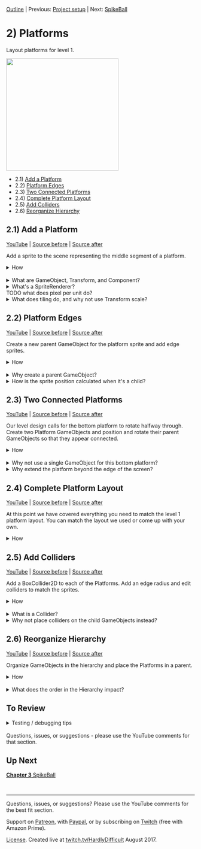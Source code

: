 [Outline](README.md) | Previous: [Project setup](C1.md) | Next: [SpikeBall](C3.md)

# 2) Platforms

Layout platforms for level 1.

<img src=https://i.imgur.com/oD4QOhz.png width=300px>

 - 2.1) [Add a Platform](#21-add-a-platform)
 - 2.2) [Platform Edges](#22-platform-edges)
 - 2.3) [Two Connected Platforms](#23-two-connected-platforms)
 - 2.4) [Complete Platform Layout](#24-complete-platform-layout)
 - 2.5) [Add Colliders](#25-add-colliders)
 - 2.6) [Reorganize Hierarchy](#26-reorganize-hierarchy)

## 2.1) Add a Platform

[YouTube]() | [Source before](https://github.com/hardlydifficult/2DUnityTutorial/archive/01_06_AutoSave.zip) | [Source after](https://github.com/hardlydifficult/2DUnityTutorial/archive/2_1_Platform.zip)

Add a sprite to the scene representing the middle segment of a platform.  

<details><summary>How</summary>

**Add a platform**:

 - Select all of the Platform assets.  We are using Art\platformer-pack-redux-360-assets\PNG\Ground\Stone\\*
   - Pixels Per Unit: 200
 - Click and drag the platform sprite you want to use into the Scene window. 
   - We are using Art\platformer-pack-redux-360-assets\PNG\Ground\Stone\\**stoneMid**. 
 
<img src="https://i.imgur.com/1016y1M.png" width=300px />

<br>**Tile the width**:

 - In the Hierarchy window, select the 'stoneMid' GameObject.
 - In the Inspector, under the SpriteRenderer component:
   - Draw Mode: Tiled
   - New Size options appear: 
      - Width: 23.04

<img src="https://i.imgur.com/CPUXqhb.png" width=300px />

<hr></details><br>
<details><summary>What are GameObject, Transform, and Component?</summary>

Everything you see and interact with in a game is driven by GameObjects.  Typically, a GameObject represents a single logical object in the world (e.g., a character).  It may be composed of child GameObjects, each responsible for part of the display and/or behavior. It may also hold various components.  

A component is a set of logic (i.e., code) which may be added to a GameObject, or child GameObject, and is exposed in the 'Inspector' window for the GameObject you have selected in the 'Hierarchy'.  A GameObject may have any number of components, and those components may be configured to customize the behavior for that specific object.  

Unity has a number of components available out of the box. We will be using several Unity components in this tutorial, and making many custom components as well.

A Transform component manages the GameObject's position, rotation, and scale.  Every GameObject, including child GameObjects, has a Transform. Occasionally, you will encounter a GameObject that has nothing rendered on-screen.  In these cases the Transform is often completely ignored, but may not be removed.

<hr></details>
<details><summary>What's a SpriteRenderer?</summary>

SpriteRenderer is a Unity component that renders a sprite on-screen.  When we drag-and-dropped the sprite, a GameObject was created with a SpriteRenderer component automatically added.

Select the GameObject in the 'Hierarchy' to view the SpriteRenderer component for this object in the 'Inspector'.  Here, several options are available for modifying how the sprite is rendered.  For example:

 - Sprite: This is the sprite image to render.  It was populated automatically when you created the GameObject with drag/drop.
 - Color: White is the default, displaying the sprite as it was created by the artist.  Changing this color modifies the sprite's appearance.  You can also use the alpha value here to make a sprite transparent.

<hr></details>
TODO what does pixel per unit do?
<details><summary>What does tiling do, and why not use Transform scale?</summary>

Tiling causes a sprite to repeat as it gets larger, while Transform scale stretches the sprite.

<img src="https://i.imgur.com/ejbs3RK.png" width=300px />

We want to start with a platform that covers most of the screen.  When we attach edges to these platforms, we want patterns to line up.  If the width does not tile evenly, you may have only part of the pattern on the edges, making it harder to align with other platforms.

To avoid this issue, we scale by an even multiple of the original size.  This sprite's original size is .64.  We are using 16 times that (i.e., 23.04)

<hr></details>

## 2.2) Platform Edges

[YouTube]() | [Source before](https://github.com/hardlydifficult/2DUnityTutorial/archive/2_1_Platform.zip) | [Source after](https://github.com/hardlydifficult/2DUnityTutorial/archive/2_2_Edges.zip)

Create a new parent GameObject for the platform sprite and add edge sprites.

<details><summary>How</summary>

**Create a parent Platform**:

 - In the Hierarchy, right click and 'Create Empty'.
   - Rename to "Platform".
 - Drag and drop the sprite's GameObject (stoneMid) onto the Platform GameObject. 
   - Or drop it in the scene and rearrange. 
 
It should appear indented under Platform in the Hierarchy:

<img src="https://i.imgur.com/XEnuQnF.png" width=150px />

 - Change the child sprite's Transform to position (0, 0, 0).

<br>**Add rounded edges**:

 - Drag in the rounded edge sprites. 
   - We are using Art\platformer-pack-redux-360-assets\PNG\Ground\Stone\\**stoneLeft** and **Right**. 
 - Add them both to the parent Platform.
 - Select the move tool:
   - Move the edges away from the middle segment.

<img src="https://i.imgur.com/bYsJhjs.png" width=150px />

 - Use Vertex Snap to position the edge next to the main platform:
   - Hold V to enable Vertex Snap mode.
   - A box appears for each anchor point (e.g., the corners of the sprite).  Hover over one of the corners.
   - Click and drag the box.  The sprite should snap perfectly with other anchor points in the world.

<img src="https://i.imgur.com/67vdU8b.gif" width=300px />

 - Repeat for both edges.

<hr></details><br>
<details><summary>Why create a parent GameObject?</summary>

Most of the platforms we will be creating require multiple different sprites to display correctly.  We tackle this in the next section.  Even for platforms which are represented with a single sprite, it's nice to be consistent across all of our platforms.

The implications of using a parent GameObject will be clearer when we start to add game mechanics later in the tutorial.

<hr></details>
<details><summary>How is the sprite position calculated when it's a child?</summary>

When a GameObject is a child of another GameObject, its position, rotation, and scale are the combination of the child's Transform and the parent's Transform (via matrix multiplication).  

Typically, all Transform updates during the game and in level design are done to the parent GameObject.  Child Transforms are often static offsets from the center of the parent GameObject.  For example, we'll be adding rounded edges to the platform, which will require an X offset so that they are positioned next to the middle segment.

<hr></details>

## 2.3) Two Connected Platforms

[YouTube]() | [Source before](https://github.com/hardlydifficult/2DUnityTutorial/archive/2_2_Edges.zip) | [Source after](https://github.com/hardlydifficult/2DUnityTutorial/archive/2_3_Connected.zip)

Our level design calls for the bottom platform to rotate halfway through.  Create two Platform GameObjects and position and rotate their parent GameObjects so that they appear connected.

<details><summary>How</summary>

 - Use two copies of the Platform GameObject.
   - Select and copy / paste or right click and 'Duplicate'.
 - Position the parent GameObjects: 
   - Place both Platforms near the bottom of the screen, side by side. 
   - Raise the right Platform above the left.
 - Delete the rounded edges from both Platforms.
   - We don't need any edges here - in the middle they overlap, and the sides are off-screen.
 - Select the parent GameObject for the Platform on the right:
   - Use the rotate tool to modify the Transform's rotation Z value to about 4.

<img src="https://i.imgur.com/3s1bSBb.png" width=150px>
<br>
<img src="https://i.imgur.com/40XUCJu.png" width=500px>



 - Use the move tool and with Vertex Snap (hold V):
   - Grab the bottom left anchor of the platform on the right and snap it to the platform on the left.

<img src=https://i.imgur.com/AKlw0IC.gif width=300px>

 - Zero the child sprite's position:
   - Select the child sprite from the Platform on the right.
   - Drag it out of the parent.

<img src=https://i.imgur.com/X8vQ6FD.png width=150px>

 - Copy the Transform component from the sprite you just dragged out.

<img src=https://i.imgur.com/QDhFcQ9.png width=300px>

 - Select the parent GameObject and paste the Component Values on the Transform.
 - Drag the sprite back onto the parent.

If done correctly, the child should now have a position and rotation of 0, but still appear rotated because of the parent Transform.

<hr></details><br>
<details><summary>Why not use a single GameObject for this bottom platform?</summary>

We will be adding colliders to these platforms.  There are several ways this could be handled, as is always the case with GameDev. We will be placing BoxCollider2Ds on our Platforms' parent GameObjects.  This works great when the parent is a middle sprite segment along with a rounded corner sprite, but does not work as well when the platform changes its rotation halfway through.

<hr></details>
<details><summary>Why extend the platform beyond the edge of the screen?</summary>

The width of the world players are going to see is fixed, so you could argue that extending over the edge is not necessary.  However, I recommend this to ensure there are no unexpected gaps at the edge and to leave some flexibility for future mechanics, including:

 - Allow some enemies to continue off-screen and use the platform we can't see before returning to the game.
 - Screen shake.  This works by moving the camera up/down/left/right a bit.  Having the platforms extend beyond the edge of the screen allows us to do that without exposing gaps.

<hr></details>


## 2.4) Complete Platform Layout

[YouTube]() | [Source before](https://github.com/hardlydifficult/2DUnityTutorial/archive/2_3_Connected.zip) | [Source after](https://github.com/hardlydifficult/2DUnityTutorial/archive/2_4_Layout.zip)

At this point we have covered everything you need to match the level 1 platform layout.  You can match the layout we used or come up with your own.

<details><summary>How</summary>

The basic steps are:

 - Copy a parent Platform to start from.
 - Position and rotate the parent Platform.
   - The child sprites should have a position and rotation of 0, except for the edge sprites which may have an X position.
 - Modify the tile 'Width' for the middle segment sprite as needed.  
   - Platforms should extend off the screen a bit.
   - Use Vertex Snap to reposition the edge sprites.
   - If possible, use a width that's an even multiple of 1.28. Otherwise you may need to overlap the edge sprite to get the patterns to align.
 - Optionally, you can delete the rounded edges that are completely off-screen.

The project should look something like this, but don't worry about trying to match it perfectly; you can always adjust later:

<img src="https://i.imgur.com/cafyyss.png" width=500px />

<hr></details>

## 2.5) Add Colliders 

[YouTube]() | [Source before](https://github.com/hardlydifficult/2DUnityTutorial/archive/2_4_Layout.zip) | [Source after](https://github.com/hardlydifficult/2DUnityTutorial/archive/2_5_Collider.zip)

Add a BoxCollider2D to each of the Platforms.  Add an edge radius and edit colliders to match the sprites.

<details><summary>How</summary>

 - Select all of the Platform parent GameObjects.
    - Add **BoxCollider2D** by clicking the 'Add Component' button in the Inspector, type BoxCollider2D and select it from the list.
      - Under the Box Collider 2D component, set:
         - Edge Radius: .1
         - Size Y: .44

<img src=https://i.imgur.com/8kGaZdk.png width=300px>


 - For each platform individually:
    - Click 'Edit Collider' and size to match the platform:
       - Click/drag the box which appears so that the outer green line encapsulates the platform.
      - Click and then hold Alt while adjusting the sides to pull both sides in evenly.

<img src="https://i.imgur.com/us8Gyzz.gif" width=300px />

 - Repeat for each of the platforms.
   - For the bottom platforms which are two connected platforms - allow the colliders to overlap a little.

<img src="https://i.imgur.com/D5gBSiW.gif" width=300px />

<hr></details><br>
<details><summary>What is a Collider?</summary>

Colliders are components placed on GameObjects to define their shape for the purposes of physical collisions.  There are several shapes to choose from, here we are using a box.  

We use the edge radius on the box collider in order to smooth out the corners and better match the platform art.  off-screen, it doesn't matter if the end of the collider aligns with the sprite.

The collider shape may or may not align with the visuals on-screen.  Typically colliders match the shape of the art on-screen.  For example, they are used to keep the character from falling through the floor or walking through walls, and to cause the character to die when they hit an enemy.

Colliders may also be used as 'triggers' to detect something happening near an object without causing a physical reaction.  For example, an entity could have a second collider twice as large as the entity itself and use that to know when danger is approaching - causing the entity to run the other way.

More on [colliders from Unity](https://docs.unity3d.com/Manual/CollidersOverview.html).

<hr></details>
<details><summary>Why not place colliders on the child GameObjects instead?</summary>

Well, you could!  With GameDev, you'll find there are almost always various ways you could achieve a goal and pros/cons to each.  

Since we are using BoxCollider2D and an Edge radius, getting our sprites to connect with a smooth surface for entities to walk over would be more challenging when the colliders are on the child sprite GameObjects instead of the parent Platform.  

<img src="https://i.imgur.com/QTjSEt7.png" width=50% />

Additionally, fewer colliders may improve your game's performance - however the difference here will not be noticeable.

For the bottom platforms, we overlap the colliders for a smooth experience when entities are walking from one to the next.

You could consider using PolygonCollider2D as well.

<hr></details>


## 2.6) Reorganize Hierarchy

[YouTube]() | [Source before](https://github.com/hardlydifficult/2DUnityTutorial/archive/2_5_Collider.zip) | [Source after](https://github.com/hardlydifficult/2DUnityTutorial/archive/2_6_Organize.zip)

Organize GameObjects in the hierarchy and place the Platforms in a parent.

<details><summary>How</summary>

 - Reorder GameObjects so they appear in the same order as the game.
   - Click and drag to re-arrange the Platform GameObjects.
 - Rename each to represent it's position - e.g., "Level2".
 - Create an Empty GameObject:
   - Name it "Platforms".
   - Change the position to 0.
 - Select all of your existing Platform GameObjects:
    - Click and drag them onto "Platforms".

<hr></details><br>
<details><summary>What does the order in the Hierarchy impact?</summary>

Nothing.  

We are organizing just to help keep the project clean and easy to navigate.  There is no significance to the order GameObjects appear in the Hierarchy window.

Using a parent GameObject to hold the platforms does have some, although very little, overhead.  Additionally the position and rotation of that parent container if not zero will impact all the platforms.  It's still nice to do this - you can always remove the parent at the end of the project while working on optimizations.

<hr></details>

## To Review

<details><summary>Testing / debugging tips</summary>

   - Ensure the Transform for the child sprites and the parent 'Platforms' are at defaults (position 0, rotation 0, scale 1), except for the edge sprites which may have a X position.
   - When you open Unity, you may need to re-open the Level1 scene by double clicking Assets/Level1.
   - Sometimes Unity needs to be restarted.  If something is acting strangely or not working, you may want to close and reopen.

<hr></details>
<br>
Questions, issues, or suggestions - please use the YouTube comments for that section.

## Up Next

[**Chapter 3** SpikeBall](C3.md)


<br><hr>

Questions, issues, or suggestions?  Please use the YouTube comments for the best fit section.

Support on [Patreon](https://www.patreon.com/HardlyDifficult), with [Paypal](https://u.muxy.io/tip/HardlyDifficult), or by subscribing on [Twitch](https://www.twitch.tv/HardlyDifficult/subscribe) (free with Amazon Prime).
 
[License](TODO). Created live at [twitch.tv/HardlyDifficult](https://www.twitch.tv/HardlyDifficult) August 2017.  